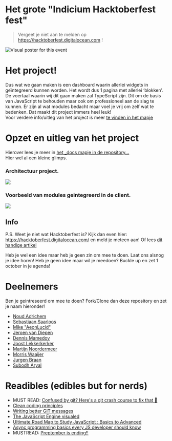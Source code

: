 # Het grote "Indicium Hacktoberfest fest"

> Vergeet je niet aan te melden op https://hacktoberfest.digitalocean.com !

![Visual poster for this event](https://i.ibb.co/DWQHWBm/iteration-6.png "Visual poster for this event")

# Het project!
Dus wat we gaan maken is een dashboard waarin allerlei widgets in geïntegreerd kunnen worden. Het wordt dus 1 pagina met allerlei ‘blokken’. De voertaal waarin wij dit gaan maken zal TypeScript zijn. Dit om de basis van JavaScript te behouden maar ook om professioneel aan de slag te kunnen. Er zijn al wat modules bedacht maar voel je vrij om zelf wat te bedenken. Dat maakt dit project immers heel leuk! <br/>
Voor verdere info/uitleg van het project is meer [te vinden in het mapje](https://github.com/svIndicium/hacktoberfest-fest-2020/blob/master/docs/index.md)

# Opzet en uitleg van het project
Hierover lees je meer in [het _docs mapje in de repository...](https://github.com/svIndicium/hacktoberfest-fest-2020/blob/master/docs/index.md) <br/>
Hier wel al een kleine glimps.

### Architectuur project.
![](https://i.ibb.co/9yTFGwH/hacktoberfest-code-base-flow.png)

### Voorbeeld van modules geintegreerd in de client.
![](https://i.ibb.co/2jG4Fxb/hacktoberfest-Starter-repo-architecture.png)

## Info
P.S. Weet je niet wat Hacktoberfest is? Kijk dan even hier: https://hacktoberfest.digitalocean.com/ en meld je meteen aan! Of lees [dit handige artikel](https://medium.com/developer-student-clubs-tiet/what-is-hacktoberfest-2020-and-the-notion-of-open-source-e0bb7b191b45)

Heb je wel een idee maar heb je geen zin om mee te doen. Laat ons alsnog je idee horen!
Heb je geen idee maar wil je meedoen? Buckle up en zet 1 october in je agenda!

# Deelnemers
Ben je geintreseerd om mee te doen? Fork/Clone dan deze repository en zet je naam hieronder!

- [Noud Adrichem](https://github.com/noudadrichem)
- [Sebastiaan Saarloos](https://github.com/sebastiaan1997)
- [Mike "AeonLucid"](https://github.com/AeonLucid)
- [Jeroen van Diepen](https://github.com/jeroenvandiepen)
- [Dennis Mamedov](https://github.com/DennisMamedov)
- [Joost Lekkerkerker](https://github.com/joostlek)
- [Martijn Noordermeer](https://github.com/NorthLake)
- [Morris Waaijer](https://github.com/kaasbroodju)
- [Jurgen Braan](https://github.com/jurgen1507)
- [Subodh Aryal](https://github.com/asubodh)


# Readibles (edibles but for nerds)
- MUST READ: [Confused by git? Here's a git crash course to fix that 🎉](https://dev.to/chrisachard/confused-by-git-here-s-a-git-crash-course-to-fix-that-4cmi)
- [Clean coding principles](https://deepaksisodiya.hashnode.dev/5-best-practices-for-clean-coding-in-javascript-ckewx32f801e7ggs1ddys9m3f)
- [Writing better GIT messages](https://dev.to/helderburato/patterns-for-writing-better-git-commit-messages-4ba0)
- [The JavaScript Engine visualed](https://dev.to/lydiahallie/javascript-visualized-the-javascript-engine-4cdf)
- [Ultimate Road Map to Study JavaScript : Basics to Advanced](https://dev.to/zinox9/road-map-to-study-javascript-4o3c)
- [Async programming basics every JS developer should know](https://dev.to/siwalikm/async-programming-basics-every-js-developer-should-know-in-2018-a9c)
- MUSTREAD: [Preptember is ending!!](https://go.digitalocean.com/index.php/email/emailWebview?mkt_tok=eyJpIjoiTldOaFpUaGtZbVprWmpJdyIsInQiOiJwVFNnU1FFM2wzaXd4UHdlWWNMRDNhOTM2Y2VNS1ZNeVRValMyOXpUcXJ1ZlZJVWJTRTA5ZTVBTTR5TDRLVCtKQWVxRkJBTS9YSU1acjJvQTQyZ3owZ2RxR2FtQVkrRDM0UDdMR2pNQUMrTXdrdmdydjVmbnIvbk1ZWmcwYTZIdCJ9)
